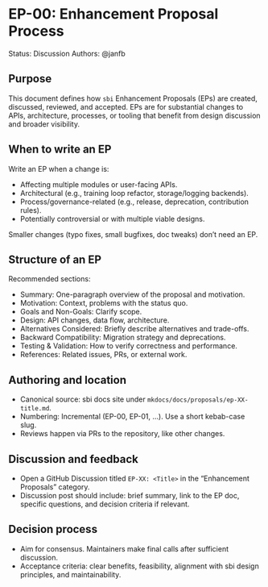 # EP-00: Enhancement Proposal Process

Status: Discussion
Authors: @janfb

## Purpose

This document defines how `sbi` Enhancement Proposals (EPs) are created, discussed,
reviewed, and accepted. EPs are for substantial changes to APIs, architecture,
processes, or tooling that benefit from design discussion and broader visibility.

## When to write an EP

Write an EP when a change is:

- Affecting multiple modules or user-facing APIs.
- Architectural (e.g., training loop refactor, storage/logging backends).
- Process/governance-related (e.g., release, deprecation, contribution rules).
- Potentially controversial or with multiple viable designs.

Smaller changes (typo fixes, small bugfixes, doc tweaks) don’t need an EP.

## Structure of an EP

Recommended sections:

- Summary: One-paragraph overview of the proposal and motivation.
- Motivation: Context, problems with the status quo.
- Goals and Non-Goals: Clarify scope.
- Design: API changes, data flow, architecture.
- Alternatives Considered: Briefly describe alternatives and trade-offs.
- Backward Compatibility: Migration strategy and deprecations.
- Testing & Validation: How to verify correctness and performance.
- References: Related issues, PRs, or external work.

## Authoring and location

- Canonical source: sbi docs site under `mkdocs/docs/proposals/ep-XX-title.md`.
- Numbering: Incremental (EP-00, EP-01, …). Use a short kebab-case slug.
- Reviews happen via PRs to the repository, like other changes.

## Discussion and feedback

- Open a GitHub Discussion titled `EP-XX: <Title>` in the “Enhancement Proposals” category.
- Discussion post should include: brief summary, link to the EP doc, specific questions,
  and decision criteria if relevant.

## Decision process

- Aim for consensus. Maintainers make final calls after sufficient discussion.
- Acceptance criteria: clear benefits, feasibility, alignment with sbi design
  principles, and maintainability.
